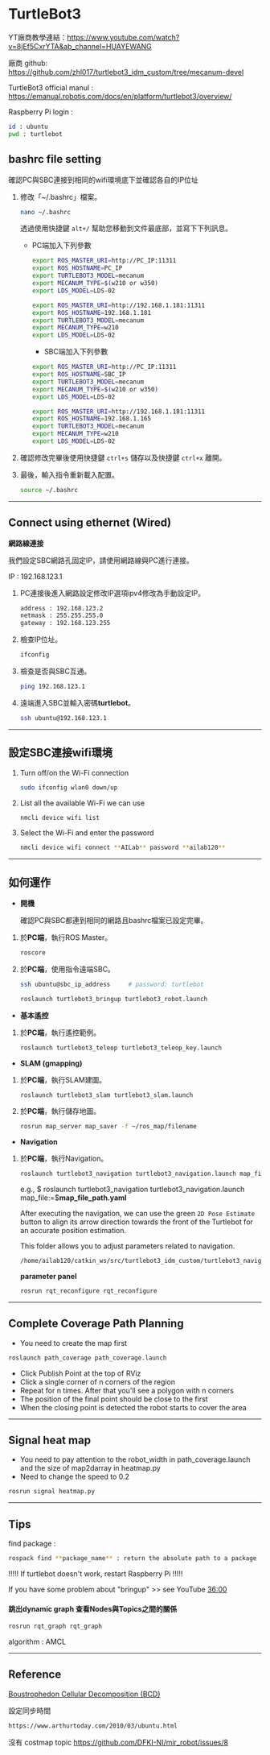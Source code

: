# TurtleBot3

YT廠商教學連結：https://www.youtube.com/watch?v=8jEf5CxrYTA&ab_channel=HUAYEWANG

廠商 github: https://github.com/zhl017/turtlebot3_idm_custom/tree/mecanum-devel

TurtleBot3 official manul : https://emanual.robotis.com/docs/en/platform/turtlebot3/overview/

Raspberry Pi login : 
```bash
id : ubuntu
pwd : turtlebot
```


## **bashrc file setting**
確認PC與SBC連接到相同的wifi環境底下並確認各自的IP位址
1. 修改「~/.bashrc」檔案。

   ```bash
   nano ~/.bashrc
   ```
   透過使用快捷鍵 `alt+/` 幫助您移動到文件最底部，並寫下下列訊息。

   * PC端加入下列參數
     ```bash
     export ROS_MASTER_URI=http://PC_IP:11311
     export ROS_HOSTNAME=PC_IP
     export TURTLEBOT3_MODEL=mecanum
     export MECANUM_TYPE=$(w210 or w350)
     export LDS_MODEL=LDS-02
     ```
     ```bash
     export ROS_MASTER_URI=http://192.168.1.181:11311
     export ROS_HOSTNAME=192.168.1.181
     export TURTLEBOT3_MODEL=mecanum
     export MECANUM_TYPE=w210
     export LDS_MODEL=LDS-02
     ```
     * SBC端加入下列參數
     ```bash
     export ROS_MASTER_URI=http://PC_IP:11311
     export ROS_HOSTNAME=SBC_IP
     export TURTLEBOT3_MODEL=mecanum
     export MECANUM_TYPE=$(w210 or w350)
     export LDS_MODEL=LDS-02
     ```
     ```bash
     export ROS_MASTER_URI=http://192.168.1.181:11311
     export ROS_HOSTNAME=192.168.1.165
     export TURTLEBOT3_MODEL=mecanum
     export MECANUM_TYPE=w210
     export LDS_MODEL=LDS-02
     ```
2. 確認修改完畢後使用快捷鍵 `ctrl+s` 儲存以及快捷鍵 `ctrl+x` 離開。
3. 最後，輸入指令重新載入配置。
   ```bash
   source ~/.bashrc
   ```
---

## **Connect using ethernet (Wired)**

**網路線連接**

我們設定SBC網路孔固定IP，請使用網路線與PC進行連接。

IP : 192.168.123.1

1. PC連接後進入網路設定修改IP選項ipv4修改為手動設定IP。
   ```bash
   address : 192.168.123.2
   netmask : 255.255.255.0
   gateway : 192.168.123.255
   ```
2. 檢查IP位址。
   ```bash
   ifconfig
   ```
   
3. 檢查是否與SBC互通。
   ```bash
   ping 192.168.123.1
   ```
   
4. 遠端進入SBC並輸入密碼**turtlebot**。
   ```bash
   ssh ubuntu@192.168.123.1
   ```
---

## **設定SBC連接wifi環境**

1. Turn off/on the Wi-Fi connection
   ```bash
   sudo ifconfig wlan0 down/up
   ```

2. List all the available Wi-Fi we can use
   ```bash
   nmcli device wifi list
   ```

3. Select the Wi-Fi and enter the password
   ```bash
   nmcli device wifi connect **AILab** password **ailab120**
   ```

---

## **如何運作**

* **開機**
  
  確認PC與SBC都連到相同的網路且bashrc檔案已設定完畢。
1. 於**PC端**，執行ROS Master。
   ```bash
   roscore
   ```

2. 於**PC端**，使用指令遠端SBC。
   ```bash
   ssh ubuntu@sbc_ip_address     # password: turtlebot
   ```
   ```bash
   roslaunch turtlebot3_bringup turtlebot3_robot.launch
   ```

* **基本遙控**

1. 於**PC端**，執行遙控範例。
   ```bash
   roslaunch turtlebot3_teleop turtlebot3_teleop_key.launch
   ```

* **SLAM (gmapping)**

1. 於**PC端**，執行SLAM建圖。
   ```bash
   roslaunch turtlebot3_slam turtlebot3_slam.launch
   ```

2. 於**PC端**，執行儲存地圖。
   ```bash
   rosrun map_server map_saver -f ~/ros_map/filename
   ```

* **Navigation**

1. 於**PC端**，執行Navigation。
   ```bash
   roslaunch turtlebot3_navigation turtlebot3_navigation.launch map_file:=/home/ailab120/ros_map/**filename**
   ```
   e.g., $ roslaunch turtlebot3_navigation turtlebot3_navigation.launch map_file:=$**map_file_path.yaml**

   After executing the navigation, we can use the green `2D Pose Estimate` button to align its arrow direction towards the front of the Turtlebot for an accurate position estimation.

   This folder allows you to adjust parameters related to navigation.
   ```bash
   /home/ailab120/catkin_ws/src/turtlebot3_idm_custom/turtlebot3_navigation/param
   ```
   **parameter panel**
   ```bash
   rosrun rqt_reconfigure rqt_reconfigure
   ```
---

## Complete Coverage Path Planning
- You need to create the map first

```bash
roslaunch path_coverage path_coverage.launch
```
- Click Publish Point at the top of RViz
- Click a single corner of n corners of the region
- Repeat for n times. After that you'll see a polygon with n corners
- The position of the final point should be close to the first
- When the closing point is detected the robot starts to cover the area

---

## Signal heat map
- You need to pay attention to the robot_width in path_coverage.launch and the size of map2darray in heatmap.py
- Need to change the speed to 0.2
```bash
rosrun signal heatmap.py 
```
   
---

## **Tips**

find package : 
```bash
rospack find **package_name** : return the absolute path to a package
```

!!!!!   If turtlebot doesn't work, restart Raspberry Pi   !!!!!

If you have some problem about "bringup" >> see YouTube [36:00](https://youtu.be/8jEf5CxrYTA?t=2163)

#### 跳出dynamic graph 查看Nodes與Topics之間的關係
```bash
rosrun rqt_graph rqt_graph
```

algorithm : AMCL

---




## **Reference**

[Boustrophedon Cellular Decomposition (BCD)](https://gitlab.com/Humpelstilzchen/path_coverage_ros/)


設定同步時間
```bash
https://www.arthurtoday.com/2010/03/ubuntu.html
```

沒有 costmap topic
https://github.com/DFKI-NI/mir_robot/issues/8




